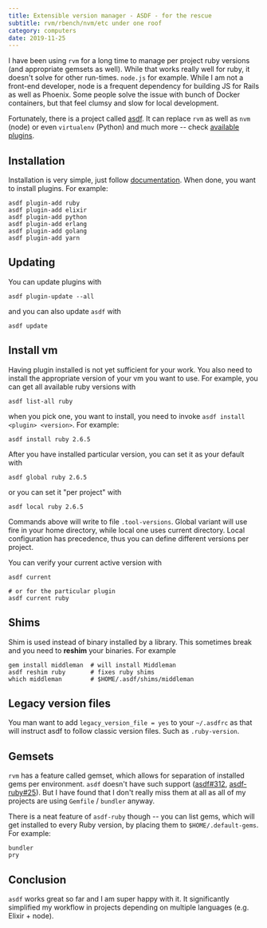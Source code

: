 ```yaml
---
title: Extensible version manager - ASDF - for the rescue
subtitle: rvm/rbench/nvm/etc under one roof
category: computers
date: 2019-11-25
---
```


I have been using `rvm` for a long time to manage per project ruby versions (and appropriate gemsets as well). While that works really well for ruby, it doesn't solve for other run-times. `node.js` for example. While I am not a front-end developer, node is a frequent dependency for building JS for Rails as well as Phoenix. Some people solve the issue with bunch of Docker containers, but that feel clumsy and slow for local development.

Fortunately, there is a project called [asdf](https://github.com/asdf-vm/asdf). It can replace `rvm` as well as `nvm` (node) or even `virtualenv` (Python) and much more -- check [available plugins](https://asdf-vm.com/#/plugins-all).

## Installation

Installation is very simple, just follow [documentation](https://asdf-vm.com/#/core-manage-asdf-vm?id=install-asdf-vm). When done, you want to install plugins. For example:

```
asdf plugin-add ruby
asdf plugin-add elixir
asdf plugin-add python
asdf plugin-add erlang
asdf plugin-add golang
asdf plugin-add yarn
```

## Updating

You can update plugins with

```
asdf plugin-update --all
```

and you can also update `asdf` with

```
asdf update
```

## Install vm

Having plugin installed is not yet sufficient for your work. You also need to install the appropriate version of your vm you want to use. For example, you can get all available ruby versions with

```
asdf list-all ruby
```

when you pick one, you want to install, you need to invoke `asdf install <plugin> <version>`. For example:

```
asdf install ruby 2.6.5
```

After you have installed particular version, you can set it as your default with

```
asdf global ruby 2.6.5
```

or you can set it "per project" with

```
asdf local ruby 2.6.5
```

Commands above will write to file `.tool-versions`. Global variant will use fire in your home directory, while local one uses current directory. Local configuration has precedence, thus you can define different versions per project.

You can verify your current active version with

```
asdf current

# or for the particular plugin
asdf current ruby
```

## Shims

Shim is used instead of binary installed by a library. This sometimes break and you need to **reshim** your binaries. For example

```
gem install middleman  # will install Middleman
asdf reshim ruby       # fixes ruby shims
which middleman        # $HOME/.asdf/shims/middleman
```

## Legacy version files

You man want to add `legacy_version_file = yes` to your `~/.asdfrc` as that will instruct asdf to follow classic version files. Such as `.ruby-version`.

## Gemsets

`rvm` has a feature called gemset, which allows for separation of installed gems per environment. `asdf` doesn't have such support ([asdf#312](https://github.com/asdf-vm/asdf/issues/312), [asdf-ruby#25](https://github.com/asdf-vm/asdf-ruby/issues/25)). But I have found that I don't really miss them at all as all of my projects are using `Gemfile` / `bundler` anyway.

There is a neat feature of `asdf-ruby` though -- you can list gems, which will get installed to every Ruby version, by placing them to `$HOME/.default-gems`. For example:

```
bundler
pry
```

## Conclusion

`asdf` works great so far and I am super happy with it. It significantly simplified my workflow in projects depending on multiple languages (e.g. Elixir + node).
